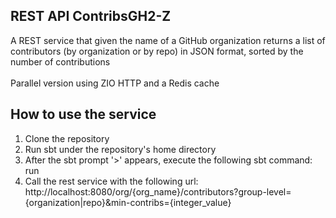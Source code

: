   <h2>REST API ContribsGH2-Z</h2>
      A REST service that given the name of a GitHub organization returns a list of contributors 
      (by organization or by repo) in JSON format, sorted by the number of contributions
      <br/>
      <br/>
      Parallel version using ZIO HTTP and a Redis cache
      <br/>

  <h2>How to use the service</h2>
      <ol>
        <li>
          Clone the repository
        </li>
        <li>
          Run sbt under the repository's home directory
        </li>
        <li>
          After the sbt prompt '>' appears, execute the following sbt command:
        <br/>
          run
        </li>
        <li>
          Call the rest service with the following url:
          <br/>
          http://localhost:8080/org/{org_name}/contributors?group-level={organization|repo}&min-contribs={integer_value}
        </li>
      </ol>

